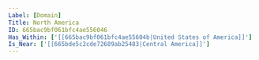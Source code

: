 ```yaml
---
Label: [Domain]
Title: North America
ID: 665bac9bf061bfc4ae556046
Has_Within: ['[[665bac9bf061bfc4ae55604b|United States of America]]']
Is_Near: ['[[665bde5c2cde72689ab25483|Central America]]']
---
```


